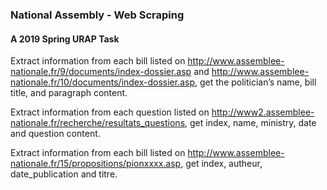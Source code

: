 ### National Assembly - Web Scraping
#### A 2019 Spring URAP Task
Extract information from each bill listed on http://www.assemblee-nationale.fr/9/documents/index-dossier.asp and http://www.assemblee-nationale.fr/10/documents/index-dossier.asp, get the politician’s name, bill title, and paragraph content.

Extract information from each question listed on http://www2.assemblee-nationale.fr/recherche/resultats_questions, get index, name, ministry, date and question content.

Extract information from each bill listed on http://www.assemblee-nationale.fr/15/propositions/pionxxxx.asp, get index, autheur, date_publication and titre. 
